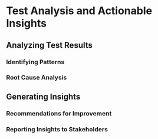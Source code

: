 # Test Analysis and Actionable Insights

## Analyzing Test Results

### Identifying Patterns

### Root Cause Analysis

## Generating Insights

### Recommendations for Improvement

### Reporting Insights to Stakeholders